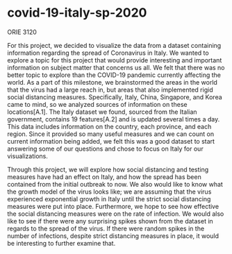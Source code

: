 # covid-19-italy-sp-2020
ORIE 3120 

For this project, we decided to visualize the data from a dataset containing information regarding the spread of Coronavirus in Italy. We wanted to explore a topic for this project that would provide interesting and important information on subject matter that concerns us all. We felt that there was no better topic to explore than the COVID-19 pandemic currently affecting the world. As a part of this milestone, we brainstormed the areas in the world that the virus had a large reach in, but areas that also implemented rigid social distancing measures. Specifically, Italy, China, Singapore, and Korea came to mind, so we analyzed sources of information on these locations[A.1]. The Italy dataset we found, sourced from the Italian government, contains 19 features[A.2] and is updated several times a day. This data includes information on the country, each province, and each region. Since it provided so many useful measures and we can count on current information being added, we felt this was a good dataset to start answering some of our questions and chose to focus on Italy for our visualizations.

Through this project, we will explore how social distancing and testing measures have had an effect on Italy, and how the spread has been contained from the initial outbreak to now. We also would like to know what the growth model of the virus looks like; we are assuming that the virus experienced exponential growth in Italy until the strict social distancing measures were put into place. Furthermore, we hope to see how effective the social distancing measures were on the rate of infection. We would also like to see if there were any surprising spikes shown from the dataset in regards to the spread of the virus. If there were random spikes in the number of infections, despite strict distancing measures in place, it would be interesting to further examine that. 

